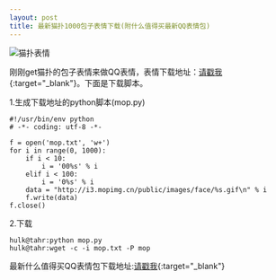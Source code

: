 ```yaml
---
layout: post
title: 最新猫扑1000包子表情下载(附什么值得买最新QQ表情包)
---
```


![猫扑表情](http://ww1.sinaimg.cn/mw1024/6dc1b103gw1evs0mb3x5kj20i20b475g.jpg)

刚刚get猫扑的包子表情来做QQ表情，表情下载地址：[请戳我](http://vdisk.weibo.com/s/jnbzMAP0Oji){:target="_blank"}。<!-- more -->下面是下载脚本。

1.生成下载地址的python脚本(mop.py)

    #!/usr/bin/env python
    # -*- coding: utf-8 -*-

    f = open('mop.txt', 'w+')
    for i in range(0, 1000):
        if i < 10:
            i = '00%s' % i
        elif i < 100:
            i = '0%s' % i
        data = "http://i3.mopimg.cn/public/images/face/%s.gif\n" % i
        f.write(data)
    f.close()

2.下载

    hulk@tahr:python mop.py
    hulk@tahr:wget -c -i mop.txt -P mop

最新什么值得买QQ表情包下载地址:[请戳我](http://vdisk.weibo.com/s/jnbzMAOqz-D){:target="_blank"}
